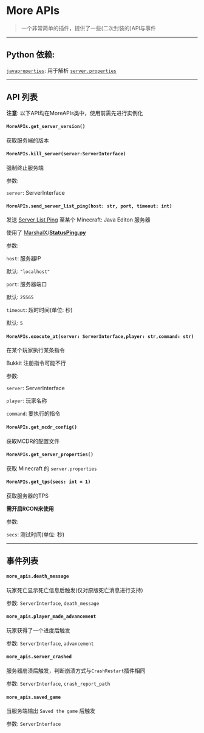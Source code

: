 # More APIs

>   一个非常简单的插件，提供了一些(二次封装的)API与事件



---

## Python 依赖:

[`javaproperties`](https://pypi.org/project/javaproperties/): 用于解析 [`server.properties`](https://minecraft.fandom.com/zh/wiki/Server.properties)



---

## API 列表



**注意**: 以下API均在MoreAPIs类中，使用前需先进行实例化



#### `MoreAPIs.get_server_version()`

获取服务端的版本



#### `MoreAPIs.kill_server(server:ServerInterface)`

强制终止服务端

参数:

`server`: ServerInterface

#### `MoreAPIs.send_server_list_ping(host: str, port, timeout: int)`

发送 [Server List Ping](https://wiki.vg/Server_List_Ping) 至某个 Minecraft: Java Editon 服务器

使用了 [MarshalX](https://gist.github.com/MarshalX)/**[StatusPing.py](https://gist.github.com/MarshalX/40861e1d02cbbc6f23acd3eced9db1a0)**

参数:

`host`:  服务器IP

默认: `"localhost"`

`port`: 服务器端口

默认: `25565`

`timeout`: 超时时间(单位: 秒)

默认: `5`



#### `MoreAPIs.execute_at(server: ServerInterface,player: str,command: str)`

在某个玩家执行某条指令

Bukkit 注册指令可能不行

参数:

`server`: ServerInterface

`player`: 玩家名称

`command`: 要执行的指令



#### `MoreAPIs.get_mcdr_config()`

获取MCDR的配置文件



#### `MoreAPIs.get_server_properties()`

获取 Minecraft 的 `server.properties`



#### `MoreAPIs.get_tps(secs: int = 1)`

获取服务器的TPS

**需开启RCON来使用**

参数:

`secs`: 测试时间(单位: 秒)



---

## 事件列表

#### `more_apis.death_message`

玩家死亡显示死亡信息后触发(仅对原版死亡消息进行支持)

参数: `ServerInterface`, `death_message`



#### `more_apis.player_made_advancement`

玩家获得了一个进度后触发

参数: `ServerInterface`, `advancement`



#### `more_apis.server_crashed`

服务器崩溃后触发，判断崩溃方式与`CrashRestart`插件相同

参数: `ServerInterface`, `crash_report_path`



#### `more_apis.saved_game`

当服务端输出 `Saved the game` 后触发

参数: `ServerInterface`
